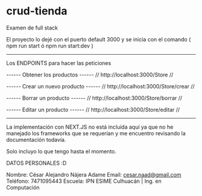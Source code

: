 # crud-tienda
 Examen de full stack


El proyecto lo dejé con el puerto default 3000 y se inicia con el comando ( npm run start ó npm run start:dev )

--------------------------------------------------------------------------------------------

Los ENDPOINTS para hacer las peticiones 

------ Obtener los productos ------
// http://localhost:3000/Store //

------ Crear un nuevo producto ------
// http://localhost:3000/Store/crear //

------ Borrar un producto ------
// http://localhost:3000/Store/borrar //

------ Editar un producto ------
// http://localhost:3000/Store/editar //

---------------------------------------------------------------------------------------------

La implementación con NEXT.JS no está incluida aquí ya que no he manejado los frameworks que se requerían y me encuentro
revisando la documentación todavía.

Solo incluyo lo que tengo hasta el momento.


DATOS PERSONALES :D

Nombre: César Alejandro Nájera Adame
Email: cesar.naad@gmail.com
Teléfono: 7471095443
Escuela: IPN ESIME Culhuacán | Ing. en Computación
